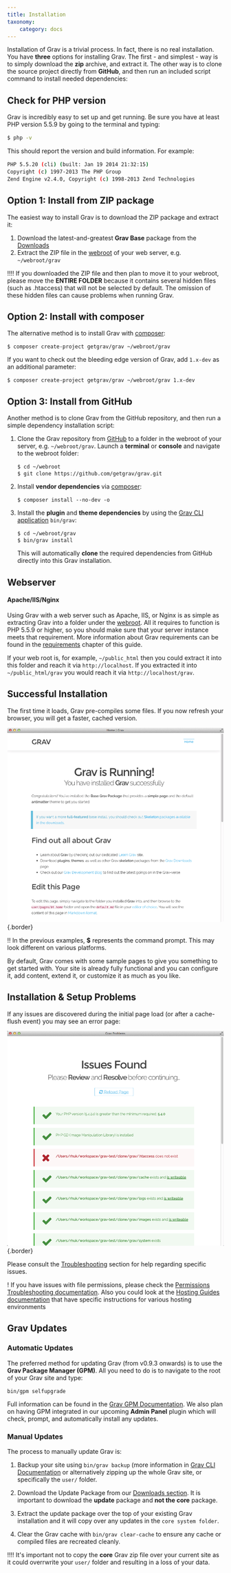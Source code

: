 ```yaml
---
title: Installation
taxonomy:
    category: docs
---
```


Installation of Grav is a trivial process. In fact, there is no real installation.  You have **three** options for installing Grav.  The first - and simplest - way is to simply download the **zip** archive, and extract it. The other way is to clone the source project directly from **GitHub**, and then run an included script command to install needed dependencies:

## Check for PHP version

Grav is incredibly easy to set up and get running. Be sure you have at least PHP version 5.5.9 by going to the terminal and typing:

```bash
$ php -v
```

This should report the version and build information.  For example:

```bash
PHP 5.5.20 (cli) (built: Jan 19 2014 21:32:15)
Copyright (c) 1997-2013 The PHP Group
Zend Engine v2.4.0, Copyright (c) 1998-2013 Zend Technologies
```

## Option 1: Install from ZIP package

The easiest way to install Grav is to download the ZIP package and extract it:

1. Download the latest-and-greatest **Grav Base** package from the [Downloads](http://getgrav.org/downloads)
2. Extract the ZIP file in the [webroot](https://www.wordnik.com/words/webroot) of your web server, e.g. `~/webroot/grav`

!!!! If you downloaded the ZIP file and then plan to move it to your webroot, please move the **ENTIRE FOLDER** because it contains several hidden files (such as .htaccess) that will not be selected by default. The omission of these hidden files can cause problems when running Grav.


## Option 2: Install with composer

The alternative method is to install Grav with [composer](https://getcomposer.org/doc/00-intro.md#installation-linux-unix-osx):

```
$ composer create-project getgrav/grav ~/webroot/grav
```

If you want to check out the bleeding edge version of Grav, add `1.x-dev` as an additional parameter:

```
$ composer create-project getgrav/grav ~/webroot/grav 1.x-dev
```

## Option 3: Install from GitHub

Another method is to clone Grav from the GitHub repository, and then run a simple dependency installation script:

1. Clone the Grav repository from [GitHub](https://github.com/getgrav/grav) to a folder in the webroot of your server, e.g. `~/webroot/grav`. Launch a **terminal** or **console** and navigate to the webroot folder:
   ```
   $ cd ~/webroot
   $ git clone https://github.com/getgrav/grav.git
   ```

2. Install **vendor dependencies** via [composer](https://getcomposer.org/doc/00-intro.md#installation-linux-unix-osx):
   ```
   $ composer install --no-dev -o
   ```

3. Install the **plugin** and **theme dependencies** by using the [Grav CLI application](../../advanced/grav-cli) `bin/grav`:
   ```
   $ cd ~/webroot/grav
   $ bin/grav install
   ```

   This will automatically **clone** the required dependencies from GitHub directly into this Grav installation.

## Webserver

#### Apache/IIS/Nginx

Using Grav with a web server such as Apache, IIS, or Nginx is as simple as extracting Grav into a folder under the [webroot](https://www.wordnik.com/words/webroot). All it requires to function is PHP 5.5.9 or higher, so you should make sure that your server instance meets that requirement. More information about Grav requirements can be found in the [requirements](../requirements) chapter of this guide.

If your web root is, for example, `~/public_html` then you could extract it into this folder and reach it via `http://localhost`.  If you extracted it into `~/public_html/grav` you would reach it via `http://localhost/grav`.

## Successful Installation

The first time it loads, Grav pre-compiles some files. If you now refresh your browser, you will get a faster, cached version.

![Grav Installed](install.png?cropResize=600,600)  {.border}

!! In the previous examples, **$** represents the command prompt.  This may look different on various platforms.

By default, Grav comes with some sample pages to give you something to get started with.  Your site is already fully functional and you can configure it, add content, extend it, or customize it as much as you like.

## Installation & Setup Problems

If any issues are discovered during the initial page load (or after a cache-flush event) you may see an error page:

![Grav with Problems](problems.png?cropResize=600,600)  {.border}

Please consult the [Troubleshooting](../../troubleshooting) section for help regarding specific issues.

! If you have issues with file permissions, please check the [Permissions Troubleshooting documentation](/troubleshooting/permissions).  Also you could look at the [Hosting Guides documentation](/hosting) that have specific instructions for various hosting environments

## Grav Updates

### Automatic Updates

The preferred method for updating Grav (from v0.9.3 onwards) is to use the **Grav Package Manager (GPM)**. All you need to do  is to navigate to the root of your Grav site and type:

```
bin/gpm selfupgrade
```

Full information can be found in the [Grav GPM Documentation](../../advanced/grav-gpm).  We also plan on having GPM integrated in our upcoming **Admin Panel** plugin which will check, prompt, and automatically install any updates.

### Manual Updates

The process to manually update Grav is:

1. Backup your site using `bin/grav backup` (more information in [Grav CLI Documentation](../../advanced/grav-cli) or alternatively zipping up the whole Grav site, or specifically the `user/` folder.

2. Download the Update Package from our [Downloads section](http://getgrav.org/downloads). It is important to download the **update** package and **not the core** package.

3. Extract the update package over the top of your existing Grav installation and it will copy over any updates in the `core system folder`.

4. Clear the Grav cache with `bin/grav clear-cache` to ensure any cache or compiled files are recreated cleanly.

!!!! It's important not to copy the **core** Grav zip file over your current site as it could overrwrite your `user/` folder and resulting in a loss of your data.
